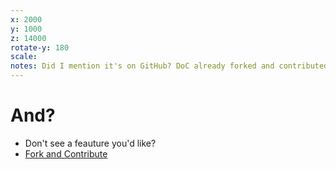 ```yaml
---
x: 2000
y: 1000
z: 14000
rotate-y: 180
scale:
notes: Did I mention it's on GitHub? DoC already forked and contributed... please do the same! No really, please!
---
```


# And?

* Don't see a feauture you'd like?
* [Fork and Contribute](http://github.com/GSA/digital-strategy-report-generator/)